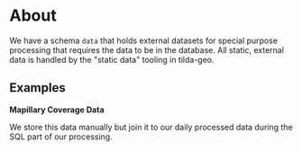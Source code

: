 # About

We have a schema `data` that holds external datasets for special purpose processing that requires the data to be in the database.
All static, external data is handled by the "static data" tooling in tilda-geo.

## Examples

**Mapillary Coverage Data**

We store this data manually but join it to our daily processed data during the SQL part of our processing.
